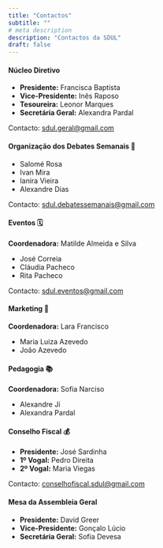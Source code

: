```yaml
---
title: "Contactos"
subtitle: ""
# meta description
description: "Contactos da SDUL"
draft: false
---
```



#### Núcleo Diretivo 
* **Presidente:** Francisca Baptista
* **Vice-Presidente:** Inês Raposo
* **Tesoureira:** Leonor Marques
* **Secretária Geral:** Alexandra Pardal

Contacto: sdul.geral@gmail.com

#### Organização dos Debates Semanais 📝
* Salomé Rosa
* Ivan Mira
* Ianira Vieira
* Alexandre Dias

Contacto: sdul.debatessemanais@gmail.com

#### Eventos 🗓
**Coordenadora:** Matilde Almeida e Silva
* José Correia
* Cláudia Pacheco
* Rita Pacheco

Contacto: sdul.eventos@gmail.com

#### Marketing 📣
**Coordenadora:** Lara Francisco
* Maria Luiza Azevedo
* João Azevedo


#### Pedagogia 📚
**Coordenadora:** Sofia Narciso
* Alexandre Ji
* Alexandra Pardal

#### Conselho Fiscal 💰
* **Presidente:** José Sardinha 
* **1º Vogal:** Pedro Direita
* **2º Vogal:** Maria Viegas

Contacto: conselhofiscal.sdul@gmail.com

#### Mesa da Assembleia Geral 
* **Presidente:** David Greer
* **Vice-Presidente:** Gonçalo Lúcio
* **Secretária Geral:** Sofia Devesa





 




 



